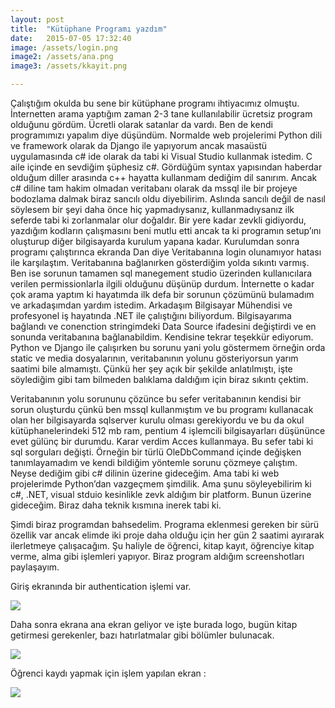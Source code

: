 ```yaml
---
layout: post
title:  "Kütüphane Programı yazdım"
date:   2015-07-05 17:32:40
image: /assets/login.png
image2: /assets/ana.png
image3: /assets/kkayit.png

---
```


Çalıştığım okulda bu sene bir kütüphane programı ihtiyacımız olmuştu. İnternetten arama yaptığım zaman 2-3 tane kullanılabilir ücretsiz program olduğunu gördüm. Ücretli olarak satanlar da vardı. Ben de kendi programımızı yapalım diye düşündüm. Normalde web projelerimi Python dili ve framework olarak da Django ile yapıyorum ancak masaüstü uygulamasında c# ide olarak da tabi ki Visual Studio kullanmak istedim. C aile içinde en sevdiğim şüphesiz c#. Gördüğüm syntax yapısından haberdar olduğum diller arasında c++ hayatta kullanmam dediğim dil sanırım. Ancak c# diline tam hakim olmadan veritabanı olarak da mssql ile bir projeye bodozlama dalmak biraz sancılı oldu diyebilirim. Aslında sancılı değil de nasıl söylesem bir şeyi daha önce hiç yapmadıysanız, kullanmadıysanız ilk seferde tabi ki zorlanmalar olur doğaldır. Bir yere kadar zevkli gidiyordu, yazdığım kodların çalışmasını beni mutlu etti ancak ta ki programın setup’ını oluşturup diğer bilgisayarda kurulum yapana kadar. Kurulumdan sonra programı çalıştırınca ekranda Dan diye Veritabanına login olunamıyor hatası ile karşılaştım. Veritabanına bağlanırken gösterdiğim yolda sıkıntı varmış. Ben ise sorunun tamamen sql manegement studio üzerinden kullanıcılara verilen permissionlarla ilgili olduğunu düşünüp durdum. İnternette o kadar çok arama yaptım ki hayatımda ilk defa bir sorunun çözümünü bulamadım ve arkadaşımdan yardım istedim. Arkadaşım Bilgisayar Mühendisi ve profesyonel iş hayatında  .NET ile çalıştığını biliyordum. Bilgisayarıma bağlandı ve conenction stringimdeki Data Source ifadesini değiştirdi ve en sonunda veritabanına bağlanabildim. Kendisine tekrar teşekkür ediyorum. Python ve Django ile çalışırken bu sorunu yani yolu göstermem örneğin orda static ve media dosyalarının, veritabanının yolunu gösteriyorsun yarım saatimi bile almamıştı. Çünkü her şey açık bir şekilde anlatılmıştı, işte söylediğim gibi tam bilmeden balıklama daldığım için biraz sıkıntı çektim.

Veritabanının yolu sorununu çözünce bu sefer veritabanının kendisi bir sorun oluşturdu çünkü ben mssql kullanmıştım ve bu programı kullanacak olan her bilgisayarda sqlserver kurulu olması gerekiyordu ve bu da okul kütüphanelerindeki 512 mb ram, pentium 4 işlemcili bilgisayarları düşününce evet gülünç bir durumdu. Karar verdim Acces kullanmaya. Bu sefer tabi ki sql sorguları değişti. Örneğin bir türlü OleDbCommand içinde değişken tanımlayamadım ve kendi bildiğim yöntemle sorunu çözmeye çalıştım. Neyse dediğim gibi c# dilinin üzerine gideceğim.  Ama tabi ki web projelerimde Python’dan vazgeçmem şimdilik. Ama şunu söyleyebilirim ki c#, .NET, visual stduio kesinlikle zevk aldığım bir platform. Bunun üzerine gideceğim. Biraz daha teknik kısmına inerek tabi ki. 


Şimdi biraz programdan bahsedelim. Programa eklenmesi gereken bir sürü özellik var ancak elimde iki proje daha olduğu için her gün 2 saatimi ayırarak ilerletmeye çalışacağım. Şu haliyle de öğrenci, kitap kayıt, öğrenciye kitap verme, alma gibi işlemleri yapıyor. Biraz program aldığım screenshotları paylaşayım.

Giriş ekranında bir authentication işlemi var. 

<img src="{{ page.image }}" /><p>

Daha sonra ekrana ana ekran geliyor ve işte burada logo, bugün kitap getirmesi gerekenler, bazı hatırlatmalar gibi bölümler bulunacak.

<img src="{{ page.image2 }}" /><p>

Öğrenci kaydı yapmak için işlem yapılan ekran :

<img src="{{ page.image3 }}" /><p>
